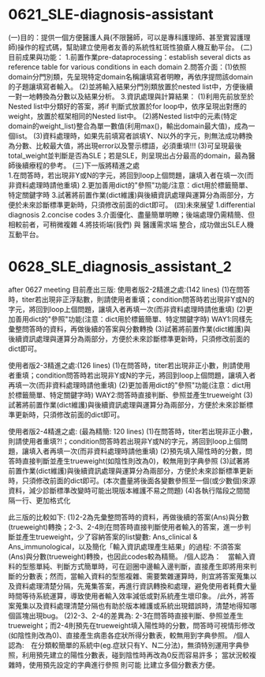 # 0621_SLE-diagnosis-assistant
(一)目的：提供一個方便醫護人員(不限醫師，可以是專科護理師、甚至實習護理師)操作的程式碼，幫助建立使用者友善的系統性紅斑性狼瘡人機互動平台。
(二)目前成果與功能：
  1.前置作業pre-dataprocessing：establish several dicts as reference table for various conditions in each domain
  2.問答介面：(1)依照domain分門別類，先呈現特定domain名稱讓填寫者明瞭，再依序提問該domain的子題讓填寫者輸入。
             (2)並將輸入結果分門別類放置於nested list中，方便後續一對一地轉換為分數以及結果分析。
  3.資訊處理與計算結果：
    (1)利用先前放至於Nested list中分類好的答案，將if 判斷式放置於for loop中，依序呈現出對應的weight，放置於框架相同的Nested list中。
    (2)將Nested list中的元素(特定domain的weight_list)整合為單一數值(利用max()，輸出domain最大值)，成為一個list。
    (3)資料處理時，如果先前填寫者誤填Y、N以外的字元，則無法成功轉換為分數、比較最大值，將出現error以及警示標語，必須重填!!!
    (3)可呈現最後total_weight並判斷是否為SLE；若是SLE，則呈現出占分最高的domain，最為醫師後續療程的參考。
(三)下一版將精進之處    
  1.在問答時，若出現非Y或N的字元，將回到loop上個問題，讓填入者在填一次(而非資料處理時請他重填)
  2.更加善用dict的"參照"功能/注意：dict用於標籤簡單、特定關鍵字時
  3.試著將前置作業(dict維護)與後續資訊處理與運算分為兩部分，方便於未來診斷標準更新時，只須修改前面的dict即可。
(四)未來展望
  1.differential diagnosis
  2.concise codes
  3.介面優化、盡量簡單明瞭；後端處理仍需精簡、但相較前者，可稍微複雜
  4.將技術端(我們) 與 醫護需求端 整合，成功做出SLE人機互動平台。
  
  
# 0628_SLE_diagnosis_assistant_2
after 0627 meeting
目前產出三版:
使用者版2-2精進之處:(142 lines)
(1)在問答時，titer若出現非正浮點數，則請使用者重填；condition問答時若出現非Y或N的字元，將回到loop上個問題，讓填入者再填一次(而非資料處理時請他重填) (2)更加善用dict的"參照"功能(注意：dict用於標籤簡單、特定關鍵字時) WAY1:同樣先彙整問答時的資料，再做後續的答案與分數轉換 (3)試著將前置作業(dict維護)與後續資訊處理與運算分為兩部分，方便於未來診斷標準更新時，只須修改前面的dict即可。

使用者版2-3精進之處:(126 lines)
(1)在問答時，titer若出現非正小數，則請使用者重填；condition問答時若出現非Y或N的字元，將回到loop上個問題，讓填入者再填一次(而非資料處理時請他重填) (2)更加善用dict的"參照"功能(注意：dict用於標籤簡單、特定關鍵字時) WAY2:問答時直接判斷、參照並產生trueweight (3)試著將前置作業(dict維護)與後續資訊處理與運算分為兩部分，方便於未來診斷標準更新時，只須修改前面的dict即可。

使用者版2-4精進之處: (最為精簡: 120 lines)
(1)在問答時，titer若出現非正小數，則請使用者重填?!；condition問答時若出現非Y或N的字元，將回到loop上個問題，讓填入者再填一次(而非資料處理時請他重填) (2)預先填入陽性時的分數，問答時直接判斷並產生trueweight(如陰性則改為0)，較無用到字典參照 (3)試著將前置作業(dict維護)與後續資訊處理與運算分為兩部分，方便於未來診斷標準更新時，只須修改前面的dict即可。(本次盡量將後面各變數參照至一個(或少數個)來源資料，減少診斷標準改變時可能出現版本維護不易之問題) (4)各執行階段之間間隔一行、更加格式化

此三版的比較如下:
(1)2-2為先彙整問答時的資料，再做後續的答案(Ans)與分數(trueweight)轉換；2-3、2-4則在問答時直接判斷使用者輸入的答案，進一步判斷並產生trueweight，少了容納答案的list變數: Ans_clinical & Ans_immunological，以及簡化「輸入資訊處理產生結果」的過程: 不須答案(Ans)與分數(trueweight)轉換，也因此codes較為精簡。
/個人認為：　當輸入資料的型態單純、判斷方式簡單時，可在迴圈中邊輸入邊判斷，直接產生即將用來判斷的分數表；然而，當輸入資料的型態複雜、需要繁雜運算時，則宜將答案蒐集以及資料處理清楚分隔，先蒐集答案，再進行資訊轉換和處理，避免使用者耗費大量時間等待系統運算，導致使用者輸入效率減低或對系統產生壞印象。
/此外，將答案蒐集以及資料處理清楚分隔也有助於版本維護或系統出現錯誤時，清楚地得知哪個區塊出現bug。
(2)2-3、2-4的差異為: 2-3在問答時直接判斷、參照並產生trueweight；而2-4則預先在trueweight填入陽性時的分數，問答時可視情形修改(如陰性則改為0)、直接產生病患各症狀所得分數表，較無用到字典參照。
/個人認為:　在分類較簡單的系統中(eg.症狀只有Y、N二分法)，無須特別運用字典參照，利用預先建立的陽性分數表，碰到陰性時再改為0反而容易許多； 當狀況較複雜時，使用預先設定的字典進行參照 則可能 比建立多個分數表方便。
